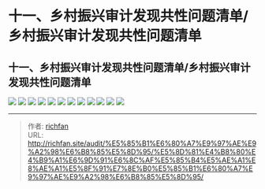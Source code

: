 # 十一、乡村振兴审计发现共性问题清单/乡村振兴审计发现共性问题清单

## 十一、乡村振兴审计发现共性问题清单/乡村振兴审计发现共性问题清单

![](https://img.richfan.site/audit/审计发现共性问题清单/十一、乡村振兴审计发现共性问题清单/乡村振兴审计发现共性问题清单112.webp)
![](https://img.richfan.site/audit/审计发现共性问题清单/十一、乡村振兴审计发现共性问题清单/乡村振兴审计发现共性问题清单113.webp)
![](https://img.richfan.site/audit/审计发现共性问题清单/十一、乡村振兴审计发现共性问题清单/乡村振兴审计发现共性问题清单114.webp)
![](https://img.richfan.site/audit/审计发现共性问题清单/十一、乡村振兴审计发现共性问题清单/乡村振兴审计发现共性问题清单115.webp)
![](https://img.richfan.site/audit/审计发现共性问题清单/十一、乡村振兴审计发现共性问题清单/乡村振兴审计发现共性问题清单116.webp)
![](https://img.richfan.site/audit/审计发现共性问题清单/十一、乡村振兴审计发现共性问题清单/乡村振兴审计发现共性问题清单117.webp)
![](https://img.richfan.site/audit/审计发现共性问题清单/十一、乡村振兴审计发现共性问题清单/乡村振兴审计发现共性问题清单118.webp)
![](https://img.richfan.site/audit/审计发现共性问题清单/十一、乡村振兴审计发现共性问题清单/乡村振兴审计发现共性问题清单119.webp)
![](https://img.richfan.site/audit/审计发现共性问题清单/十一、乡村振兴审计发现共性问题清单/乡村振兴审计发现共性问题清单120.webp)
![](https://img.richfan.site/audit/审计发现共性问题清单/十一、乡村振兴审计发现共性问题清单/乡村振兴审计发现共性问题清单121.webp)
![](https://img.richfan.site/audit/审计发现共性问题清单/十一、乡村振兴审计发现共性问题清单/乡村振兴审计发现共性问题清单122.webp)
![](https://img.richfan.site/audit/审计发现共性问题清单/十一、乡村振兴审计发现共性问题清单/乡村振兴审计发现共性问题清单123.webp)


---

> 作者: [richfan](https://richfan.site/)  
> URL: http://richfan.site/audit/%E5%85%B1%E6%80%A7%E9%97%AE%E9%A2%98%E6%B8%85%E5%8D%95/%E5%8D%81%E4%B8%80%E4%B9%A1%E6%9D%91%E6%8C%AF%E5%85%B4%E5%AE%A1%E8%AE%A1%E5%8F%91%E7%8E%B0%E5%85%B1%E6%80%A7%E9%97%AE%E9%A2%98%E6%B8%85%E5%8D%95/  

